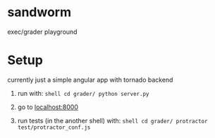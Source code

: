 sandworm
========

exec/grader playground

Setup
=====

currently just a simple angular app with tornado backend

  1. run with:
    ```shell
    cd grader/
    python server.py
    ```
    
  2. go to [localhost:8000](http://0.0.0.0:8080/)

  3. run tests (in the another shell) with:
    ```shell
    cd grader/
    protractor test/protractor_conf.js
    ```